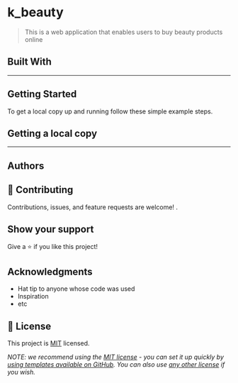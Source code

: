 # k_beauty

> This is a web application that enables users to buy beauty products online

## Built With

---
## Getting Started

To get a local copy up and running follow these simple example steps.

## Getting a local copy

---


## Authors

## 🤝 Contributing

Contributions, issues, and feature requests are welcome!
.

## Show your support

Give a ⭐️ if you like this project!

## Acknowledgments

- Hat tip to anyone whose code was used
- Inspiration
- etc

## 📝 License

This project is [MIT](./LICENSE) licensed.

_NOTE: we recommend using the [MIT license](https://choosealicense.com/licenses/mit/) - you can set it up quickly by [using templates available on GitHub](https://docs.github.com/en/communities/setting-up-your-project-for-healthy-contributions/adding-a-license-to-a-repository). You can also use [any other license](https://choosealicense.com/licenses/) if you wish._
